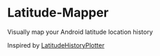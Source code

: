 # Latitude-Mapper

Visually map your Android latitude location history 

Inspired by [LatitudeHistoryPlotter](https://github.com/snowdonjames/LatitudeHistoryPlotter)
